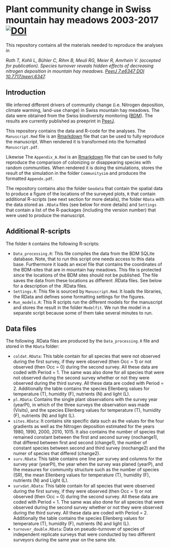 # Plant community change in Swiss mountain hay meadows 2003-2017 [![DOI](https://zenodo.org/badge/132508622.svg)](https://zenodo.org/badge/latestdoi/132508622)
This repository contains all the materials needed to reproduce the analyses in 

*Roth T, Kohli L, Bühler C, Rihm B, Meuli RG, Meier R, Amrhein V. (accepted for publication). Species turnover reveals hidden effects of decreasing nitrogen deposition in mountain hay meadows. [PeerJ 7:e6347 DOI 10.7717/peerj.6347](https://peerj.com/preprints/27230/).*

## Introduction
We inferred different drivers of community change (i.e. Nitrogen deposition, climate warming, land-use change) in Swiss mountain hay meadows. The data were obtained from the Swiss biodiversity monitoring ([BDM](http://www.biodiversitymonitoring.ch/en/home.html)). The results are currently published as preeprint in [PeerJ](https://peerj.com/preprints/27230/).

This repository contains the data and R-code for the analyses. The `Manuscript.Rmd` file is an [Rmarkdown](https://rmarkdown.rstudio.com) file that can be used to fully reproduce the manuscript. When rendered it is transformed into the formatted `Manuscript.pdf`.

Likewise The `Appendix_A.Rmd` is an [Rmarkdown](https://rmarkdown.rstudio.com) file that can be used to fully reproduce the comparison of colonizing or disappearing species with random communities. When rendered it is doing the simulations, stores the result of the simulation in the folder `Communitysim` and produces the formatted `Appendx.pdf`. 

The repository contains also the folder `Geodata` that contain the spatial data to produce a figure of the locations of the surveyed plots, `R` that contain additional R-scripts (see next section for more details), the folder `RData` with the data stored as `.RData` files (see below for more details) and `Settings` that contain a list of the R-packages (including the version number) that were used to produce the manuscript.

## Additional R-scripts
The folder `R` contains the following R-scripts:

- `Data_processing.R`: This file compiles the data from the BDM SQLite database. Note, that to run this script one needs access to this data base. Furthermore it loads an excel file that contains the coordinates of the BDM-sites that are in mountain hay meadows. This file is protected since the locations of the BDM sites should not be published. The file saves the data from these locations as different .RData files. See below for a description of the .RData files.
- `Settings.R`: This file is sourced by `Manuscript.Rmd`. It loads the libraries, the RData and defines some formatting settings for the figures.
- `Run_models.R`: This R scripts run the different models for the manuscript and stores the result in the folder `Modelfit`. We run the model in a separate script because some of them take several minutes to run.

## Data files
The following .RData files are produced by the `Data_processing.R` file and stored in the `RData` folder:

- `coldat.RData`: This table contain for all species that were not observed during the first survey, if they were observed (then Occ = 1) or not observed (then Occ = 0) during the second survey. All these data are coded with Period = 1. The same was also done for all species that were not observed during the second survey whether or not they were observed during the third survey. All these data are coded with Period = 2. Additionally the table contains the species Ellenberg values for temperature (T), humidity (F), nutrients (N) and light (L).
- `pl.RData`: Contains the single plant observations with the survey year (yearPl), in which of the three surveys the observation was made (Visits), and the species Ellenberg values for temperature (T), humidity (F), nutrients (N) and light (L).
- `sites.RData`: It contains site specific data such as the values for the four gradients as well as the Nitrogen deposition estimated for the years 1980, 1990, 2000, 2010, 1015. It also contains the number of species that remained constant between the first and second survey (nochange1), that differed between first and second (change1), the number of constant species between second and third survey (nochange2) and the numer of species that differed (change2).
- `surv.RData`: This table contains one line per survey and columns for the survey year (yearPl), the year when the survey was planed (yearP), and the measures for community structure such as the number of species (SR), the mean Ellenberg values for temperature (T), humidity (F), nutrients (N) and Light (L).
- `survdat.RData`: This table contain for all species that were observed during the first survey, if they were observed (then Occ = 1) or not observed (then Occ = 0) during the second survey. All these data are coded with Period = 1. The same was also done for all species that were observed during the second survey whether or not they were observed during the third survey. All these data are coded with Period = 2. Additionally the table contains the species Ellenberg values for temperature (T), humidity (F), nutrients (N) and light (L).
- `turnover_double.RData`: Data on pseudo-turnover of species of independent replicate surveys that were conducted by two different surveyors during the same year on the same site.
